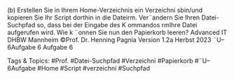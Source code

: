 (b) Erstellen Sie in Ihrem Home-Verzeichnis ein Verzeichni sbin/und kopieren Sie Ihr Script dorthin in
die Dateirm. Ver¨andern Sie Ihren Datei-Suchpfad so, dass bei der Eingabe des K ommandos rmIhre Datei
aufgerufen wird. Wie k ¨onnen Sie nun den Papierkorb leeren?
Advanced IT DHBW Mannheim ©Prof. Dr. Henning Pagnia Version 1.2a Herbst 2023 ¨U–6Aufgabe 6
Aufgabe 6

   Tags & Topics:
   #Prof.
   #Datei-Suchpfad
   #Verzeichni
   #Papierkorb
   #¨U–6Aufgabe
   #Home
   #Script
   #verzeichni
   #Suchpfad
